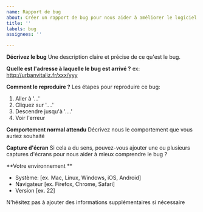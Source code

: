 ```yaml
---
name: Rapport de bug
about: Créer un rapport de bug pour nous aider à améliorer le logiciel
title: ''
labels: bug
assignees: ''

---
```


**Décrivez le bug**
Une description claire et précise de ce qu'est le bug.

**Quelle est l'adresse à laquelle le bug est arrivé ?**
ex: http://urbanvitaliz.fr/xxx/yyy

**Comment le reproduire ?**
Les étapes pour reproduire ce bug:
1. Aller à '...'
2. Cliquez sur '....'
3. Descendre jusqu'à '....'
4. Voir l'erreur

**Comportement normal attendu**
Décrivez nous le comportement que vous auriez souhaité

**Capture d'écran**
Si cela a du sens, pouvez-vous ajouter une ou plusieurs captures d'écrans pour nous aider à mieux comprendre le bug ?

**Votre environnement **
 - Système: [ex. Mac, Linux, Windows, iOS, Android]
 - Navigateur [ex. Firefox, Chrome, Safari]
 - Version [ex. 22]

N'hésitez pas à ajouter des informations supplémentaires si nécessaire
